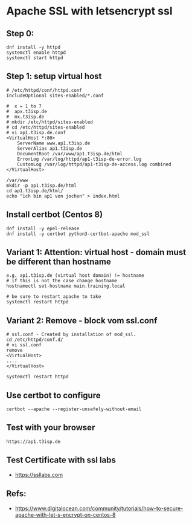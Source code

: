 # Apache SSL with letsencrypt ssl 

## Step 0:

```
dnf install -y httpd 
systemctl enable httpd
systemctl start httpd 
```

## Step 1: setup virtual host 

```
# /etc/httpd/conf/httpd.conf 
IncludeOptional sites-enabled/*.conf

```

```
#  x = 1 to 7
#  apx.t3isp.de 
#  mx.t3isp.de
# mkdir /etc/httpd/sites-enabled
# cd /etc/httpd/sites-enabled 
# vi ap1.t3isp.de.conf 
<VirtualHost *:80>
    ServerName www.ap1.t3isp.de
    ServerAlias ap1.t3isp.de
    DocumentRoot /var/www/ap1.t3isp.de/html
    ErrorLog /var/log/httpd/ap1-t3isp-de-error.log
    CustomLog /var/log/httpd/ap1-t3isp-de-access.log combined
</VirtualHost>
```

```
/var/www
mkdir -p ap1.t3isp.de/html
cd ap1.t3isp.de/html/
echo "ich bin ap1 von jochen" > index.html
```

## Install certbot (Centos 8) 

```
dnf install -y epel-release 
dnf install -y certbot python3-certbot-apache mod_ssl
```

## Variant 1: Attention: virtual host - domain must be different than hostname 

```
e.g. ap1.t3isp.de (virtual host domain) != hostname 
# if this is not the case change hostname
hostnamectl set-hostname main.training.local 

# be sure to restart apache to take 
systemctl restart httpd 

```

## Variant 2: Remove <VirtualHost> </VirtualHost> - block vom ssl.conf 

```
# ssl.conf - Created by installation of mod_ssl. 
cd /etc/httpd/conf.d/
# vi ssl.conf 
remove
<VirtualHost>
....
</VirtualHost>

systemctl restart httpd 

```

## Use certbot to configure 

```
certbot --apache --register-unsafely-without-email 
```

## Test with your browser 

```
https://ap1.t3isp.de 

```

## Test Certificate with ssl labs 

  * https://ssllabs.com

## Refs:

  * https://www.digitalocean.com/community/tutorials/how-to-secure-apache-with-let-s-encrypt-on-centos-8
